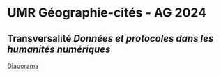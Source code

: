 # UMR Géographie-cités - AG 2024

## Transversalité *Données et protocoles dans les humanités numériques*

[Diaporama](https://huguespecout.github.io/AG_2024_DPHN/)
